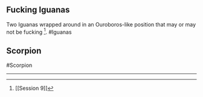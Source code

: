 ## Fucking Iguanas

Two Iguanas wrapped around in an Ouroboros-like position that may or may not be fucking [^1].
#Iguanas

## Scorpion

#Scorpion


---

[^1]: [[Session 9]]